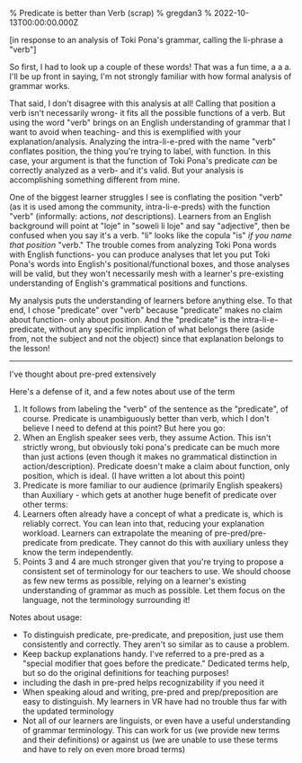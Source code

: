 % Predicate is better than Verb (scrap)
% gregdan3
% 2022-10-13T00:00:00.000Z

[in response to an analysis of Toki Pona's grammar, calling the li-phrase a "verb"]

So first, I had to look up a couple of these words! That was a fun time, a a a. I'll be up front in saying, I'm not strongly familiar with how formal analysis of grammar works.

That said, I don't disagree with this analysis at all! Calling that position a verb isn't necessarily wrong- it fits all the possible functions of a verb. But using the word "verb" brings on an English understanding of grammar that I want to avoid when teaching- and this is exemplified with your explanation/analysis. Analyzing the intra-li-e-pred with the name "verb" conflates position, the thing you're trying to label, with function. In this case, your argument is that the function of Toki Pona's predicate _can_ be correctly analyzed as a verb- and it's valid. But your analysis is accomplishing something different from mine.

One of the biggest learner struggles I see is conflating the position "verb" (as it is used among the community, intra-li-e-preds) with the function "verb" (informally: actions, _not_ descriptions).
Learners from an English background will point at "loje" in "soweli li loje" and say "adjective", then be confused when you say it's a verb. "li" looks like the copula "is" _if you name that position_ "verb." The trouble comes from analyzing Toki Pona words with English functions- you can produce analyses that let you put Toki Pona's words into English's positional/functional boxes, and those analyses will be valid, but they won't necessarily mesh with a learner's pre-existing understanding of English's grammatical positions and functions.

My analysis puts the understanding of learners before anything else. To that end, I chose "predicate" over "verb" because "predicate" makes no claim about function- only about position. And the "predicate" is the intra-li-e-predicate, without any specific implication of what belongs there (aside from, not the subject and not the object) since that explanation belongs to the lesson!

---

I've thought about pre-pred extensively

Here's a defense of it, and a few notes about use of the term

1. It follows from labeling the "verb" of the sentence as the "predicate", of course. Predicate is unambiguously better than verb, which I don't believe I need to defend at this point? But here you go:
2. When an English speaker sees verb, they assume Action. This isn't strictly wrong, but obviously toki pona's predicate can be much more than just actions (even though it makes no grammatical distinction in action/description). Predicate doesn't make a claim about function, only position, which is ideal. (I have written a lot about this point)
3. Predicate is more familiar to our audience (primarily English speakers) than Auxiliary - which gets at another huge benefit of predicate over other terms:
4. Learners often already have a concept of what a predicate is, which is reliably correct. You can lean into that, reducing your explanation workload. Learners can extrapolate the meaning of pre-pred/pre-predicate from predicate. They cannot do this with auxiliary unless they know the term independently.
5. Points 3 and 4 are much stronger given that you're trying to propose a consistent set of terminology for our teachers to use. We should choose as few new terms as possible, relying on a learner's existing understanding of grammar as much as possible. Let them focus on the language, not the terminology surrounding it!

Notes about usage:

- To distinguish predicate, pre-predicate, and preposition, just use them consistently and correctly. They aren't so similar as to cause a problem.
- Keep backup explanations handy. I've referred to a pre-pred as a "special modifier that goes before the predicate." Dedicated terms help, but so do the original definitions for teaching purposes!
- including the dash in pre-pred helps recognizability if you need it
- When speaking aloud and writing, pre-pred and prep/preposition are easy to distinguish. My learners in VR have had no trouble thus far with the updated terminology
- Not all of our learners are linguists, or even have a useful understanding of grammar terminology. This can work for us (we provide new terms and their definitions) or against us (we are unable to use these terms and have to rely on even more broad terms)
